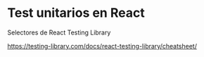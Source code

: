 # Test unitarios en React

Selectores de React Testing Library

https://testing-library.com/docs/react-testing-library/cheatsheet/